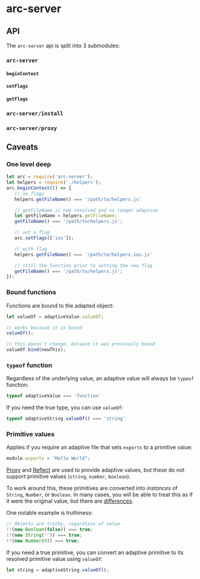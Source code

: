 # arc-server

## API

The `arc-server` api is split into 3 submodules:

### `arc-server`

#### `beginContext`
#### `setFlags`
#### `getFlags`

### `arc-server/install`

### `arc-server/proxy`

## Caveats

### One level deep

```js
let arc = require('arc-server');
let helpers = require('./helpers');
arc.beginContext(() => {
   // no flags
   helpers.getFileName() === '/path/to/helpers.js'

   // getFileName is now resolved and no longer adaptive
   let getFileName = helpers.getFileName;
   getFileName() === '/path/to/helpers.js';

   // set a flag
   arc.setFlags(['ios']);

   // with flag
   helpers.getFileName() === '/path/to/helpers.ios.js'

   // still the function prior to setting the new flag
   getFileName() === '/path/to/helpers.js';
});
```

### Bound functions

Functions are bound to the adapted object:

```js
let valueOf = adaptiveValue.valueOf;

// works because it is bound
valueOf();

// this doesn't change, because it was previously bound
valueOf.bind(newThis);
```

### `typeof` function

Regardless of the underlying value, an adaptive value will always be `typeof` function:

```js
typeof adaptiveValue === 'function'
```

If you need the true type, you can use `valueOf`:

```js
typeof adaptiveString.valueOf() === 'string'
```

### Primitive values
Applies if you require an adaptive file that sets `exports` to a primitive value:

```js
module.exports = "Hello World";
```

[Proxy](https://developer.mozilla.org/en-US/docs/Web/JavaScript/Reference/Global_Objects/Proxy) and [Reflect](https://developer.mozilla.org/en-US/docs/Web/JavaScript/Reference/Global_Objects/Reflect) are used to provide adaptive values, but these do not support primitive values (`string`, `number`, `boolean`).    

To work around this, these primitives are converted into _instances_ of `String`, `Number`, or `Boolean`.  In many cases, you will be able to treat this as if it were the original value, but there are [differences](https://developer.mozilla.org/en-US/docs/Web/JavaScript/Reference/Global_Objects/String#Distinction_between_string_primitives_and_String_objects).

One notable example is truthiness:
```js
// Objects are truthy, regardless of value
!!(new Boolean(false)) === true;
!!(new String('')) === true;
!!(new Number(0)) === true;
```

If you need a true primitive, you can convert an adaptive primitive to its resolved primitive value using `valueOf`:

```js
let string = adaptiveString.valueOf();
```

